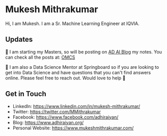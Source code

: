 # Mukesh Mithrakumar

Hi, I am Mukesh. I am a Sr. Machine Learning Engineer at IQVIA.

## Updates

🔭 I am starting my Masters, so will be posting on [AD AI Blog](https://www.adhiraiyan.org/) my notes. You can check all the posts at: [OMCS](https://www.adhiraiyan.org/category/deeplearningwithtf/)

💬 I am also a Data Science Mentor at Springboard so if you are looking to get into Data Science and have questions that you can't find answers online. Please feel free to reach out. Would love to help 🙂

## Get in Touch

- LinkedIn: https://www.linkedin.com/in/mukesh-mithrakumar/
- Twitter: https://twitter.com/MMithrakumar
- Facebook: https://www.facebook.com/adhiraiyan/
- Blog: https://www.adhiraiyan.org/
- Personal Website: https://www.mukeshmithrakumar.com/

